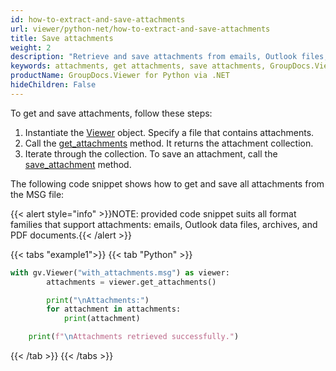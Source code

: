 ```yaml
---
id: how-to-extract-and-save-attachments
url: viewer/python-net/how-to-extract-and-save-attachments
title: Save attachments
weight: 2
description: "Retrieve and save attachments from emails, Outlook files, archives, and PDFs."
keywords: attachments, get attachments, save attachments, GroupDocs.Viewer, MSG files, PDF attachments, email attachments
productName: GroupDocs.Viewer for Python via .NET
hideChildren: False
---
```

To get and save attachments, follow these steps:

1. Instantiate the [Viewer](https://reference.groupdocs.com/viewer/python-net/groupdocs.viewer/viewer/) object. Specify a file that contains attachments.
2. Call the [get_attachments](https://reference.groupdocs.com/viewer/python-net/groupdocs.viewer/viewer/#methods) method. It returns the attachment collection.
3. Iterate through the collection. To save an attachment, call the [save_attachment](https://reference.groupdocs.com/viewer/python-net/groupdocs.viewer/viewer/#methods) method.

The following code snippet shows how to get and save all attachments from the MSG file:

{{< alert style="info" >}}NOTE: provided code snippet suits all format families that support attachments: emails, Outlook data files, archives, and PDF documents.{{< /alert >}}

{{< tabs "example1">}}
{{< tab "Python" >}}
```python
with gv.Viewer("with_attachments.msg") as viewer:
        attachments = viewer.get_attachments()

        print("\nAttachments:")
        for attachment in attachments:
            print(attachment)

    print(f"\nAttachments retrieved successfully.")
```
{{< /tab >}}
{{< /tabs >}}
